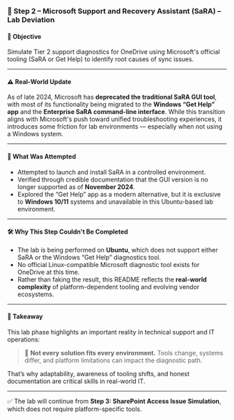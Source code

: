 ### 👣 Step 2 – Microsoft Support and Recovery Assistant (SaRA) – Lab Deviation

#### 🔧 Objective
Simulate Tier 2 support diagnostics for OneDrive using Microsoft's official tooling (SaRA or Get Help) to identify root causes of sync issues.

---

#### ⚠️ Real-World Update

As of late 2024, Microsoft has **deprecated the traditional SaRA GUI tool**, with most of its functionality being migrated to the **Windows “Get Help” app** and the **Enterprise SaRA command-line interface**. While this transition aligns with Microsoft's push toward unified troubleshooting experiences, it introduces some friction for lab environments — especially when not using a Windows system.

---

#### 🧪 What Was Attempted

- Attempted to launch and install SaRA in a controlled environment.
- Verified through credible documentation that the GUI version is no longer supported as of **November 2024**.
- Explored the “Get Help” app as a modern alternative, but it is exclusive to **Windows 10/11** systems and unavailable in this Ubuntu-based lab environment.

---

#### 🛠️ Why This Step Couldn't Be Completed

- The lab is being performed on **Ubuntu**, which does not support either SaRA or the Windows “Get Help” diagnostics tool.
- No official Linux-compatible Microsoft diagnostic tool exists for OneDrive at this time.
- Rather than faking the result, this README reflects the **real-world complexity** of platform-dependent tooling and evolving vendor ecosystems.

---

#### 📘 Takeaway

This lab phase highlights an important reality in technical support and IT operations:
> 🧠 **Not every solution fits every environment.** Tools change, systems differ, and platform limitations can impact the diagnostic path.

That’s why adaptability, awareness of tooling shifts, and honest documentation are critical skills in real-world IT.

---

✅ The lab will continue from **Step 3: SharePoint Access Issue Simulation**, which does not require platform-specific tools.
